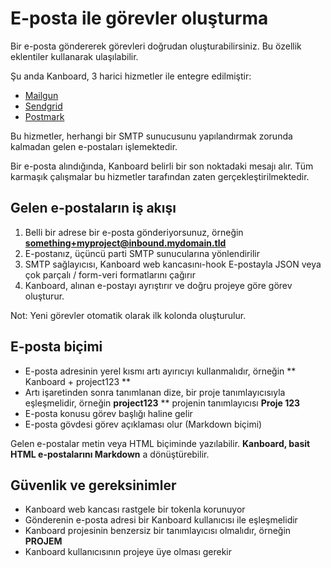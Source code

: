 E-posta ile görevler oluşturma
=====================

Bir e-posta göndererek görevleri doğrudan oluşturabilirsiniz.
Bu özellik eklentiler kullanarak ulaşılabilir.

Şu anda Kanboard, 3 harici hizmetler ile entegre edilmiştir:

- [Mailgun](https://github.com/Kanboard/plugin-mailgun)
- [Sendgrid](https://github.com/Kanboard/plugin-sendgrid)
- [Postmark](https://github.com/Kanboard/plugin-postmark)

Bu hizmetler, herhangi bir SMTP sunucusunu yapılandırmak zorunda kalmadan gelen e-postaları işlemektedir.

Bir e-posta alındığında, Kanboard belirli bir son noktadaki mesajı alır.
Tüm karmaşık çalışmalar bu hizmetler tarafından zaten gerçekleştirilmektedir.

Gelen e-postaların iş akışı
------------------------

1. Belli bir adrese bir e-posta gönderiyorsunuz, örneğin **something+myproject@inbound.mydomain.tld**
2. E-postanız, üçüncü parti SMTP sunucularına yönlendirilir
3. SMTP sağlayıcısı, Kanboard web kancasını-hook  E-postayla JSON veya çok parçalı / form-veri formatlarını çağırır
4. Kanboard, alınan e-postayı ayrıştırır ve doğru projeye göre görev oluşturur.

Not: Yeni görevler otomatik olarak ilk kolonda oluşturulur.

E-posta biçimi
------------

- E-posta adresinin yerel kısmı artı ayırıcıyı kullanmalıdır, örneğin ** Kanboard + project123 **
- Artı işaretinden sonra tanımlanan dize, bir proje tanımlayıcısıyla eşleşmelidir, örneğin **project123** ** projenin tanımlayıcısı **Proje 123**
- E-posta konusu görev başlığı haline gelir
- E-posta gövdesi görev açıklaması olur (Markdown biçimi)

Gelen e-postalar metin veya HTML biçiminde yazılabilir.
**Kanboard, basit HTML e-postalarını Markdown** a dönüştürebilir.

Güvenlik ve gereksinimler
-------------------------

- Kanboard web kancası rastgele bir tokenla korunuyor
- Gönderenin e-posta adresi bir Kanboard kullanıcısı ile eşleşmelidir
- Kanboard projesinin benzersiz bir tanımlayıcısı olmalıdır, örneğin **PROJEM**
- Kanboard kullanıcısının projeye üye olması gerekir

